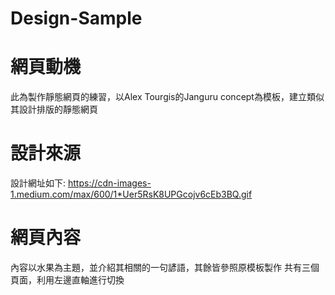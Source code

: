 # Design-Sample

# 網頁動機
此為製作靜態網頁的練習，以Alex Tourgis的Janguru concept為模板，建立類似其設計排版的靜態網頁

# 設計來源
設計網址如下:
https://cdn-images-1.medium.com/max/600/1*Uer5RsK8UPGcojv6cEb3BQ.gif

# 網頁內容
內容以水果為主題，並介紹其相關的一句諺語，其餘皆參照原模板製作
共有三個頁面，利用左邊直軸進行切換
